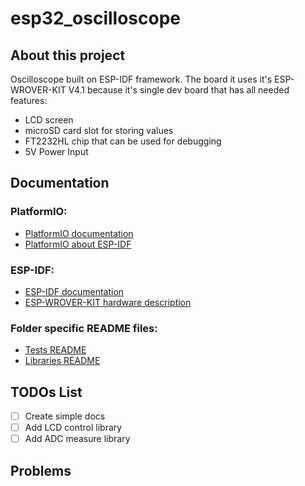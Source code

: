 # esp32_oscilloscope

## About this project
 Oscilloscope built on ESP-IDF framework. The board it uses it's ESP-WROVER-KIT V4.1 because it's single dev board that has all needed features: 
 

 - LCD screen
 - microSD card slot for storing values
 - FT2232HL chip that can be used for debugging
 - 5V Power Input

## Documentation
### PlatformIO:

 - [PlatformIO documentation](https://docs.platformio.org/en/latest/what-is-platformio.html)
 - [PlatformIO about ESP-IDF](https://docs.platformio.org/en/latest/frameworks/espidf.html)

### ESP-IDF:

 - [ESP-IDF documentation](https://docs.espressif.com/projects/esp-idf/en/latest/esp32/index.html)
 - [ESP-WROVER-KIT hardware description](https://docs.espressif.com/projects/esp-idf/en/latest/esp32/hw-reference/esp32/get-started-wrover-kit.html)

### Folder specific README files:

 - [Tests README](test/README.md)
 - [Libraries README](lib/README.md)

## TODOs List

 - [ ] Create simple docs
 - [ ] Add LCD control library
 - [ ] Add ADC measure library

## Problems

